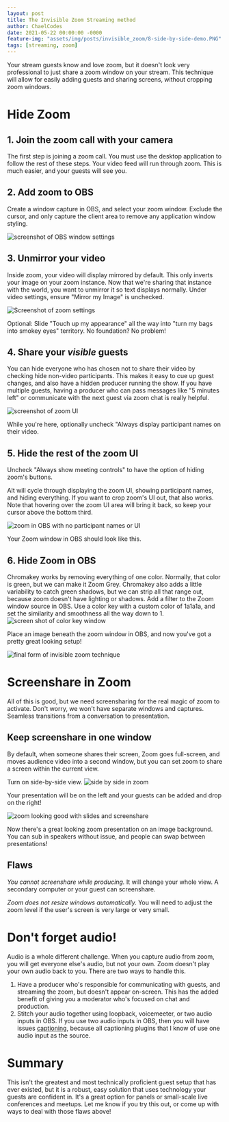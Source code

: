 ```yaml
---
layout: post
title: The Invisible Zoom Streaming method
author: ChaelCodes
date: 2021-05-22 00:00:00 -0000
feature-img: "assets/img/posts/invisible_zoom/8-side-by-side-demo.PNG"
tags: [streaming, zoom]
---
```

Your stream guests know and love zoom, but it doesn't look very professional to just share a zoom window on your stream. This technique will allow for easily adding guests and sharing screens, without cropping zoom windows.

# Hide Zoom
## 1. Join the zoom call with your camera
The first step is joining a zoom call. You must use the desktop application to follow the rest of these steps. Your video feed will run through zoom. This is much easier, and your guests will see you.

## 2. Add zoom to OBS
Create a window capture in OBS, and select your zoom window. Exclude the cursor, and only capture the client area to remove any application window styling.

![screenshot of OBS window settings](/assets/img/posts/invisible_zoom/1-create-a-window-capture.PNG)

## 3. Unmirror your video
Inside zoom, your video will display mirrored by default. This only inverts your image on your zoom instance. Now that we're sharing that instance with the world, you want to unmirror it so text displays normally. Under video settings, ensure "Mirror my Image" is unchecked.

![Screenshot of zoom settings](/assets/img/posts/invisible_zoom/2-turn-off-mirrored-screen.png)

Optional: Slide "Touch up my appearance" all the way into "turn my bags into smokey eyes" territory. No foundation? No problem!

## 4. Share your _visible_ guests
You can hide everyone who has chosen not to share their video by checking hide non-video participants. This makes it easy to cue up guest changes, and also have a hidden producer running the show. If you have multiple guests, having a producer who can pass messages like "5 minutes left" or communicate with the next guest via zoom chat is really helpful.

![screenshot of zoom UI](/assets/img/posts/invisible_zoom/3-hide-non-video-participants.png)

While you're here, optionally uncheck "Always display participant names on their video.

## 5. Hide the rest of the zoom UI
Uncheck "Always show meeting controls" to have the option of hiding zoom's buttons.

Alt will cycle through displaying the zoom UI, showing participant names, and hiding everything. If you want to crop zoom's UI out, that also works. Note that hovering over the zoom UI area will bring it back, so keep your cursor above the bottom third.

![zoom in OBS with no participant names or UI](/assets/img/posts/invisible_zoom/4-no-participant-names-or-ui.PNG)

Your Zoom window in OBS should look like this.

## 6. Hide Zoom in OBS
Chromakey works by removing everything of one color. Normally, that color is green, but we can make it Zoom Grey. Chromakey also adds a little variability to catch green shadows, but we can strip all that range out, because zoom doesn't have lighting or shadows. Add a filter to the Zoom window source in OBS. Use a color key with a custom color of 1a1a1a, and set the similarity and smoothness all the way down to 1.
![screen shot of color key window](/assets/img/posts/invisible_zoom/5-apply-chroma-key.PNG)

Place an image beneath the zoom window in OBS, and now you've got a pretty great looking setup!

![final form of invisible zoom technique](/assets/img/posts/invisible_zoom/6-invisible-zoom-demo.PNG)

# Screenshare in Zoom
All of this is good, but we need screensharing for the real magic of zoom to activate. Don't worry, we won't have separate windows and captures. Seamless transitions from a conversation to presentation.

## Keep screenshare in one window
By default, when someone shares their screen, Zoom goes full-screen, and moves audience video into a second window, but you can set zoom to share a screen within the current view.

Turn on side-by-side view.
![side by side in zoom](/assets/img/posts/invisible_zoom/7-turn-on-side-by-side.PNG)

Your presentation will be on the left and your guests can be added and drop on the right!

![zoom looking good with slides and screenshare](/assets/img/posts/invisible_zoom/8-side-by-side-demo.PNG)

Now there's a great looking zoom presentation on an image background. You can sub in speakers without issue, and people can swap between presentations!

## Flaws
*You cannot screenshare while producing.* It will change your whole view. A secondary computer or your guest can screenshare.

*Zoom does not resize windows automatically.* You will need to adjust the zoom level if the user's screen is very large or very small.

# Don't forget audio!
Audio is a whole different challenge. When you capture audio from zoom, you will get everyone else's audio, but not your own. Zoom doesn't play your own audio back to you. There are two ways to handle this.
1. Have a producer who's responsible for communicating with guests, and streaming the zoom, but doesn't appear on-screen. This has the added benefit of giving you a moderator who's focused on chat and production.
2. Stitch your audio together using loopback, voicemeeter, or two audio inputs in OBS. If you use two audio inputs in OBS, then you will have issues [captioning](https://dev.to/chaelcodes/how-to-caption-your-twitch-streams-5e63), because all captioning plugins that I know of use one audio input as the source.

# Summary
This isn't the greatest and most technically proficient guest setup that has ever existed, but it is a robust, easy solution that uses technology your guests are confident in. It's a great option for panels or small-scale live conferences and meetups. Let me know if you try this out, or come up with ways to deal with those flaws above!
